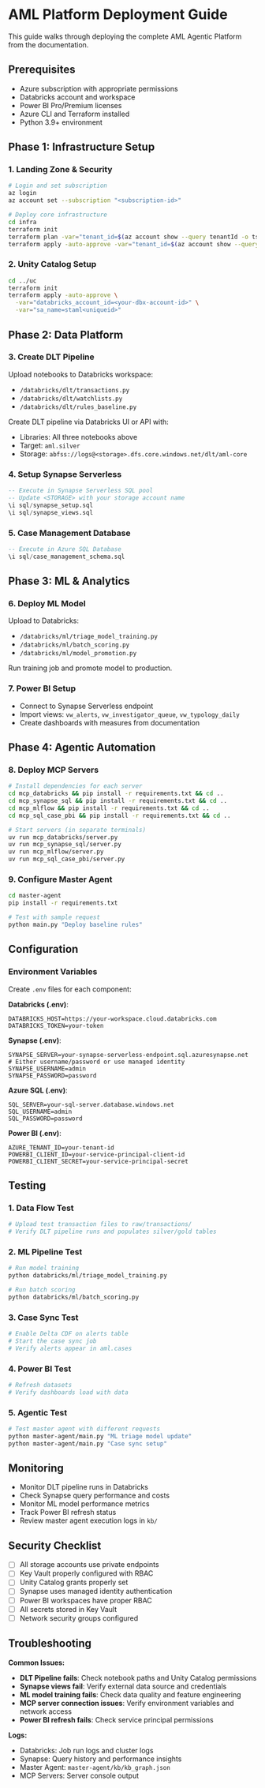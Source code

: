 # AML Platform Deployment Guide

This guide walks through deploying the complete AML Agentic Platform from the documentation.

## Prerequisites

- Azure subscription with appropriate permissions
- Databricks account and workspace
- Power BI Pro/Premium licenses
- Azure CLI and Terraform installed
- Python 3.9+ environment

## Phase 1: Infrastructure Setup

### 1. Landing Zone & Security
```bash
# Login and set subscription
az login
az account set --subscription "<subscription-id>"

# Deploy core infrastructure
cd infra
terraform init
terraform plan -var="tenant_id=$(az account show --query tenantId -o tsv)" -var="sa_name=staml<uniqueid>"
terraform apply -auto-approve -var="tenant_id=$(az account show --query tenantId -o tsv)" -var="sa_name=staml<uniqueid>"
```

### 2. Unity Catalog Setup
```bash
cd ../uc
terraform init
terraform apply -auto-approve \
  -var="databricks_account_id=<your-dbx-account-id>" \
  -var="sa_name=staml<uniqueid>"
```

## Phase 2: Data Platform

### 3. Create DLT Pipeline
Upload notebooks to Databricks workspace:
- `/databricks/dlt/transactions.py`
- `/databricks/dlt/watchlists.py` 
- `/databricks/dlt/rules_baseline.py`

Create DLT pipeline via Databricks UI or API with:
- Libraries: All three notebooks above
- Target: `aml.silver`
- Storage: `abfss://logs@<storage>.dfs.core.windows.net/dlt/aml-core`

### 4. Setup Synapse Serverless
```sql
-- Execute in Synapse Serverless SQL pool
-- Update <STORAGE> with your storage account name
\i sql/synapse_setup.sql
\i sql/synapse_views.sql
```

### 5. Case Management Database
```sql
-- Execute in Azure SQL Database
\i sql/case_management_schema.sql
```

## Phase 3: ML & Analytics

### 6. Deploy ML Model
Upload to Databricks:
- `/databricks/ml/triage_model_training.py`
- `/databricks/ml/batch_scoring.py`
- `/databricks/ml/model_promotion.py`

Run training job and promote model to production.

### 7. Power BI Setup
- Connect to Synapse Serverless endpoint
- Import views: `vw_alerts`, `vw_investigator_queue`, `vw_typology_daily`
- Create dashboards with measures from documentation

## Phase 4: Agentic Automation

### 8. Deploy MCP Servers
```bash
# Install dependencies for each server
cd mcp_databricks && pip install -r requirements.txt && cd ..
cd mcp_synapse_sql && pip install -r requirements.txt && cd ..
cd mcp_mlflow && pip install -r requirements.txt && cd ..
cd mcp_sql_case_pbi && pip install -r requirements.txt && cd ..

# Start servers (in separate terminals)
uv run mcp_databricks/server.py
uv run mcp_synapse_sql/server.py  
uv run mcp_mlflow/server.py
uv run mcp_sql_case_pbi/server.py
```

### 9. Configure Master Agent
```bash
cd master-agent
pip install -r requirements.txt

# Test with sample request
python main.py "Deploy baseline rules"
```

## Configuration

### Environment Variables
Create `.env` files for each component:

**Databricks (.env)**:
```
DATABRICKS_HOST=https://your-workspace.cloud.databricks.com
DATABRICKS_TOKEN=your-token
```

**Synapse (.env)**:
```
SYNAPSE_SERVER=your-synapse-serverless-endpoint.sql.azuresynapse.net
# Either username/password or use managed identity
SYNAPSE_USERNAME=admin
SYNAPSE_PASSWORD=password
```

**Azure SQL (.env)**:
```
SQL_SERVER=your-sql-server.database.windows.net
SQL_USERNAME=admin
SQL_PASSWORD=password
```

**Power BI (.env)**:
```
AZURE_TENANT_ID=your-tenant-id
POWERBI_CLIENT_ID=your-service-principal-client-id
POWERBI_CLIENT_SECRET=your-service-principal-secret
```

## Testing

### 1. Data Flow Test
```bash
# Upload test transaction files to raw/transactions/
# Verify DLT pipeline runs and populates silver/gold tables
```

### 2. ML Pipeline Test
```bash
# Run model training
python databricks/ml/triage_model_training.py

# Run batch scoring
python databricks/ml/batch_scoring.py
```

### 3. Case Sync Test
```bash
# Enable Delta CDF on alerts table
# Start the case sync job
# Verify alerts appear in aml.cases
```

### 4. Power BI Test
```bash
# Refresh datasets
# Verify dashboards load with data
```

### 5. Agentic Test
```bash
# Test master agent with different requests
python master-agent/main.py "ML triage model update"
python master-agent/main.py "Case sync setup"
```

## Monitoring

- Monitor DLT pipeline runs in Databricks
- Check Synapse query performance and costs
- Monitor ML model performance metrics
- Track Power BI refresh status
- Review master agent execution logs in `kb/`

## Security Checklist

- [ ] All storage accounts use private endpoints
- [ ] Key Vault properly configured with RBAC
- [ ] Unity Catalog grants properly set
- [ ] Synapse uses managed identity authentication
- [ ] Power BI workspaces have proper RBAC
- [ ] All secrets stored in Key Vault
- [ ] Network security groups configured

## Troubleshooting

**Common Issues:**
- **DLT Pipeline fails**: Check notebook paths and Unity Catalog permissions
- **Synapse views fail**: Verify external data source and credentials
- **ML model training fails**: Check data quality and feature engineering
- **MCP server connection issues**: Verify environment variables and network access
- **Power BI refresh fails**: Check service principal permissions

**Logs:**
- Databricks: Job run logs and cluster logs
- Synapse: Query history and performance insights
- Master Agent: `master-agent/kb/kb_graph.json`
- MCP Servers: Server console output